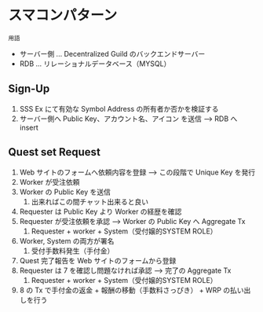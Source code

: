 # スマコンパターン

`用語`

* サーバー側 ... Decentralized Guild のバックエンドサーバー
* RDB ... リレーショナルデータベース（MYSQL）

## Sign-Up

1. SSS Ex にて有効な Symbol Address の所有者か否かを検証する
2. サーバー側へ Public Key、アカウント名、アイコン を送信 --> RDB へ insert

## Quest set Request

1. Web サイトのフォームへ依頼内容を登録 --> この段階で Unique Key を発行
2. Worker が受注依頼
3. Worker の Public Key を送信
   1. 出来ればこの間チャット出来ると良い
4. Requester は Public Key より Worker の経歴を確認
5. Requester が受注依頼を承認 --> Worker の Public Key へ Aggregate Tx
   1. Requester + worker + System（受付嬢的SYSTEM ROLE）
6. Worker, System の両方が署名
   1. 受付手数料発生（手付金）
7. Quest 完了報告を Web サイトのフォームから登録
8. Requester は 7 を確認し問題なければ承認 --> 完了の Aggregate Tx
   1. Requester + worker + System（受付嬢的SYSTEM ROLE）
9.  8 の Tx で手付金の返金 + 報酬の移動（手数料さっぴき） + WRP の払い出しを行う

